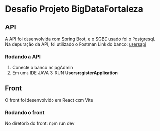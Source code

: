 # Desafio Projeto BigDataFortaleza

## API
A API foi desenvolvida com Spring Boot, e o SGBD usado foi o Postgresql. Na depuração da API, foi utilizado o Postman
Link do banco: [usersapi](https://drive.google.com/file/d/1vODpASudDacyqCBa-Yx3YMzefgS2HwWW/view?usp=sharing)
### Rodando a API

 1. Conecte o banco no pgAdmin
 2. Em uma IDE JAVA
	 3. RUN **UsersregisterApplication**



## Front
O front foi desenvolvido em React com Vite

### Rodando o front
No diretório do front:
npm run dev
